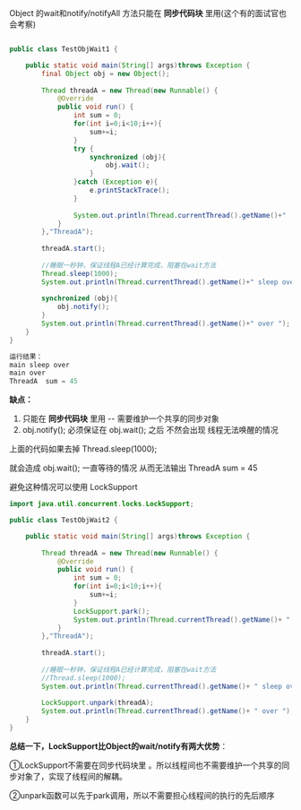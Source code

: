   Object 的wait和notify/notifyAll 方法只能在 **同步代码块** 里用(这个有的面试官也会考察) 

```java

public class TestObjWait1 {

    public static void main(String[] args)throws Exception {
        final Object obj = new Object();
        
        Thread threadA = new Thread(new Runnable() {
            @Override
            public void run() {
                int sum = 0;
                for(int i=0;i<10;i++){
                    sum+=i;
                }
                try {
                    synchronized (obj){
                        obj.wait();
                    }
                }catch (Exception e){
                    e.printStackTrace();
                }
                
                System.out.println(Thread.currentThread().getName()+"  sum = "+sum);
            }
        },"ThreadA");
        
        threadA.start();
        
        //睡眠一秒钟，保证线程A已经计算完成，阻塞在wait方法
        Thread.sleep(1000);
        System.out.println(Thread.currentThread().getName()+" sleep over ");
        
        synchronized (obj){
            obj.notify();
        }
        System.out.println(Thread.currentThread().getName()+" over ");
    }
}

运行结果：
main sleep over 
main over 
ThreadA  sum = 45
```

**缺点：**  

1. 只能在 **同步代码块** 里用 -- 需要维护一个共享的同步对象
2.  obj.notify();  必须保证在  obj.wait();  之后 不然会出现  线程无法唤醒的情况

上面的代码如果去掉  Thread.sleep(1000);

就会造成 obj.wait(); 一直等待的情况  从而无法输出 ThreadA  sum = 45



避免这种情况可以使用  LockSupport  

```java
import java.util.concurrent.locks.LockSupport;

public class TestObjWait2 {

    public static void main(String[] args)throws Exception {
    	
        Thread threadA = new Thread(new Runnable() {
            @Override
            public void run() {
                int sum = 0;
                for(int i=0;i<10;i++){
                    sum+=i;
                }
                LockSupport.park();
                System.out.println(Thread.currentThread().getName()+ " sum = "+sum);
            }
        },"ThreadA");
        
        threadA.start();
        
        //睡眠一秒钟，保证线程A已经计算完成，阻塞在wait方法
        //Thread.sleep(1000);
        System.out.println(Thread.currentThread().getName()+ " sleep over ");
        
        LockSupport.unpark(threadA);
        System.out.println(Thread.currentThread().getName()+ " over ");
    }
}
```



**总结一下，LockSupport比Object的wait/notify有两大优势**：

①LockSupport不需要在同步代码块里 。所以线程间也不需要维护一个共享的同步对象了，实现了线程间的解耦。

②unpark函数可以先于park调用，所以不需要担心线程间的执行的先后顺序

